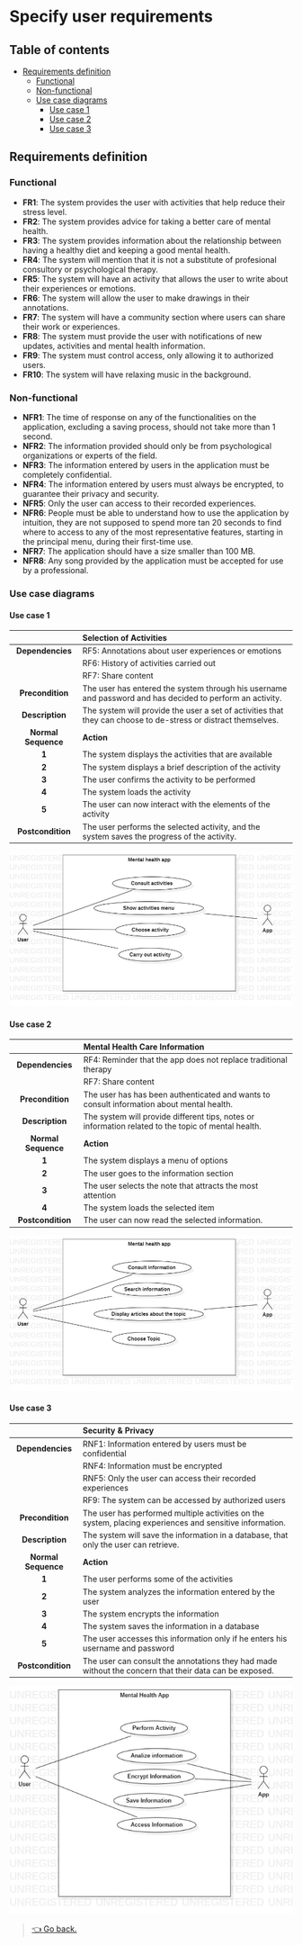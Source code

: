 # Specify user requirements

## Table of contents

- [Requirements definition](#requirements-definition)
  - [Functional](#functional)
  - [Non-functional](#non-functional)
  - [Use case diagrams](#use-case-diagrams)
    - [Use case 1](#use-case-1)
    - [Use case 2](#use-case-2)
    - [Use case 3](#use-case-3)

## Requirements definition

### Functional

- **FR1**: The system provides the user with activities that help reduce their stress level.
- **FR2**: The system provides advice for taking a better care of mental health.
- **FR3**: The system provides information about the relationship between having a healthy diet and keeping a good mental health.
- **FR4**: The system will mention that it is not a substitute of profesional consultory or psychological therapy.
- **FR5**: The system will have an activity that allows the user to write about their experiences or emotions.
- **FR6**: The system will allow the user to make drawings in their annotations.
- **FR7**: The system will have a community section where users can share their work or experiences.
- **FR8**: The system must provide the user with notifications of new updates, activities and mental health information.
- **FR9**: The system must control access, only allowing it to authorized users.
- **FR10**: The system will have relaxing music in the background.

### Non-functional

- **NFR1**: The time of response on any of the functionalities on the application, excluding a saving process, should not take more than 1 second.
- **NFR2**: The information provided should only be from psychological organizations or experts of the field.
- **NFR3**: The information entered by users in the application must be completely confidential.
- **NFR4**: The information entered by users must always be encrypted, to guarantee their privacy and security.
- **NFR5**: Only the user can access to their recorded experiences.
- **NFR6**: People must be able to understand how to use the application by intuition, they are not supposed to spend more tan 20 seconds to find where to access to any of the most representative features, starting in the principal menu, during their first-time use.
- **NFR7**: The application should have a size smaller than 100 MB.
- **NFR8**: Any song provided by the application must be accepted for use by a professional.

### Use case diagrams

#### Use case 1

|                     | Selection of Activities                                                                                        |
| :-----------------: | :------------------------------------------------------------------------------------------------------------- |
|  **Dependencies**   | RF5: Annotations about user experiences or emotions                                                            |
|                     | RF6: History of activities carried out                                                                         |
|                     | RF7: Share content                                                                                             |
|  **Precondition**   | The user has entered the system through his username and password and has decided to perform an activity.      |
|   **Description**   | The system will provide the user a set of activities that they can choose to de-stress or distract themselves. |
| **Normal Sequence** | **Action**                                                                                                     |
|        **1**        | The system displays the activities that are available                                                          |
|        **2**        | The system displays a brief description of the activity                                                        |
|        **3**        | The user confirms the activity to be performed                                                                 |
|        **4**        | The system loads the activity                                                                                  |
|        **5**        | The user can now interact with the elements of the activity                                                    |
|  **Postcondition**  | The user performs the selected activity, and the system saves the progress of the activity.                    |

![Diagram picture](../../img/UseCaseDiag1.jpeg)

#### Use case 2

|                     | Mental Health Care Information                                                                      |
| :-----------------: | :-------------------------------------------------------------------------------------------------- |
|  **Dependencies**   | RF4: Reminder that the app does not replace traditional therapy                                     |
|                     | RF7: Share content                                                                                  |
|  **Precondition**   | The user has has been authenticated and wants to consult information about mental health.           |
|   **Description**   | The system will provide different tips, notes or information related to the topic of mental health. |
| **Normal Sequence** | **Action**                                                                                          |
|        **1**        | The system displays a menu of options                                                               |
|        **2**        | The user goes to the information section                                                            |
|        **3**        | The user selects the note that attracts the most attention                                          |
|        **4**        | The system loads the selected item                                                                  |
|  **Postcondition**  | The user can now read the selected information.                                                     |

![Diagram picture](../../img/UseCaseDiag2.jpeg)

#### Use case 3

|                     | Security & Privacy                                                                                       |
| :-----------------: | :------------------------------------------------------------------------------------------------------- |
|  **Dependencies**   | RNF1: Information entered by users must be confidential                                                  |
|                     | RNF4: Information must be encrypted                                                                      |
|                     | RNF5: Only the user can access their recorded experiences                                                |
|                     | RF9: The system can be accessed by authorized users                                                      |
|  **Precondition**   | The user has performed multiple activities on the system, placing experiences and sensitive information. |
|   **Description**   | The system will save the information in a database, that only the user can retrieve.                     |
| **Normal Sequence** | **Action**                                                                                               |
|        **1**        | The user performs some of the activities                                                                 |
|        **2**        | The system analyzes the information entered by the user                                                  |
|        **3**        | The system encrypts the information                                                                      |
|        **4**        | The system saves the information in a database                                                           |
|        **5**        | The user accesses this information only if he enters his username and password                           |
|  **Postcondition**  | The user can consult the annotations they had made without the concern that their data can be exposed.   |

![Diagram picture](../../img/UseCaseDiag3.jpg)

> [👈 Go back.](../specs.md)
